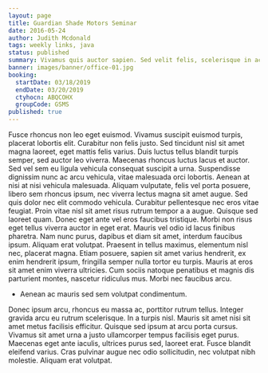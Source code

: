 ```yaml
---
layout: page
title: Guardian Shade Motors Seminar
date: 2016-05-24
author: Judith Mcdonald
tags: weekly links, java
status: published
summary: Vivamus quis auctor sapien. Sed velit felis, scelerisque in accumsan.
banner: images/banner/office-01.jpg
booking:
  startDate: 03/18/2019
  endDate: 03/20/2019
  ctyhocn: ABQCOHX
  groupCode: GSMS
published: true
---
```

Fusce rhoncus non leo eget euismod. Vivamus suscipit euismod turpis, placerat lobortis elit. Curabitur non felis justo. Sed tincidunt nisl sit amet magna laoreet, eget mattis felis varius. Duis luctus tellus blandit turpis semper, sed auctor leo viverra. Maecenas rhoncus luctus lacus et auctor. Sed vel sem eu ligula vehicula consequat suscipit a urna. Suspendisse dignissim nunc ac arcu vehicula, vitae malesuada orci lobortis. Aenean at nisi at nisi vehicula malesuada. Aliquam vulputate, felis vel porta posuere, libero sem rhoncus ipsum, nec viverra lectus magna sit amet augue. Sed quis dolor nec elit commodo vehicula. Curabitur pellentesque nec eros vitae feugiat.
Proin vitae nisl sit amet risus rutrum tempor a a augue. Quisque sed laoreet quam. Donec eget ante vel eros faucibus tristique. Morbi non risus eget tellus viverra auctor in eget erat. Mauris vel odio id lacus finibus pharetra. Nam nunc purus, dapibus et diam sit amet, interdum faucibus ipsum. Aliquam erat volutpat. Praesent in tellus maximus, elementum nisl nec, placerat magna. Etiam posuere, sapien sit amet varius hendrerit, ex enim hendrerit ipsum, fringilla semper nulla tortor eu turpis. Mauris at eros sit amet enim viverra ultricies. Cum sociis natoque penatibus et magnis dis parturient montes, nascetur ridiculus mus. Morbi nec faucibus arcu.

* Aenean ac mauris sed sem volutpat condimentum.

Donec ipsum arcu, rhoncus eu massa ac, porttitor rutrum tellus. Integer gravida arcu eu rutrum scelerisque. In a turpis nisl. Mauris sit amet nisi sit amet metus facilisis efficitur. Quisque sed ipsum at arcu porta cursus. Vivamus sit amet urna a justo ullamcorper tempus facilisis eget purus. Maecenas eget ante iaculis, ultrices purus sed, laoreet erat. Fusce blandit eleifend varius. Cras pulvinar augue nec odio sollicitudin, nec volutpat nibh molestie. Aliquam erat volutpat.
